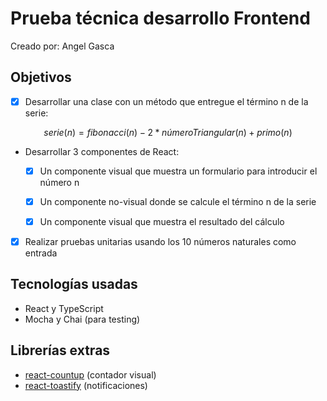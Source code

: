 # Prueba técnica desarrollo Frontend

Creado por: Angel Gasca

## Objetivos

- [x] Desarrollar una clase con un método que entregue el término n de la serie:
```math
serie(n) = fibonacci(n) - 2*númeroTriangular(n) + primo(n)
```

- Desarrollar 3 componentes de React:

  - [x] Un componente visual que muestra un formulario para introducir el número n

  - [x] Un componente no-visual donde se calcule el término n de la serie

  - [x] Un componente visual que muestra el resultado del cálculo

- [x] Realizar pruebas unitarias usando los 10 números naturales como entrada

## Tecnologías usadas

- React y TypeScript
- Mocha y Chai (para testing)

## Librerías extras

- [react-countup](https://www.npmjs.com/package/react-countup) (contador visual)
- [react-toastify](https://www.npmjs.com/package/react-toastify) (notificaciones)
